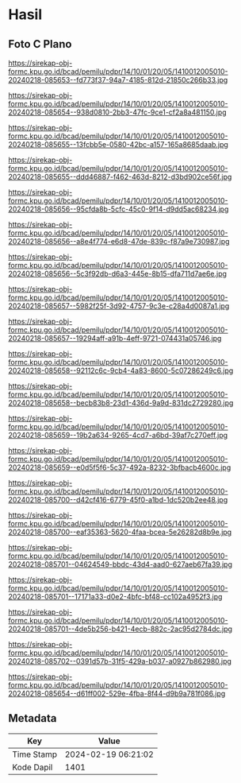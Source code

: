 # Hasil

## Foto C Plano

https://sirekap-obj-formc.kpu.go.id/bcad/pemilu/pdpr/14/10/01/20/05/1410012005010-20240218-085653--fd773f37-94a7-4185-812d-21850c266b33.jpg

https://sirekap-obj-formc.kpu.go.id/bcad/pemilu/pdpr/14/10/01/20/05/1410012005010-20240218-085654--938d0810-2bb3-47fc-9ce1-cf2a8a481150.jpg

https://sirekap-obj-formc.kpu.go.id/bcad/pemilu/pdpr/14/10/01/20/05/1410012005010-20240218-085655--13fcbb5e-0580-42bc-a157-165a8685daab.jpg

https://sirekap-obj-formc.kpu.go.id/bcad/pemilu/pdpr/14/10/01/20/05/1410012005010-20240218-085655--ddd46887-f462-463d-8212-d3bd902ce56f.jpg

https://sirekap-obj-formc.kpu.go.id/bcad/pemilu/pdpr/14/10/01/20/05/1410012005010-20240218-085656--95cfda8b-5cfc-45c0-9f14-d9dd5ac68234.jpg

https://sirekap-obj-formc.kpu.go.id/bcad/pemilu/pdpr/14/10/01/20/05/1410012005010-20240218-085656--a8e4f774-e6d8-47de-839c-f87a9e730987.jpg

https://sirekap-obj-formc.kpu.go.id/bcad/pemilu/pdpr/14/10/01/20/05/1410012005010-20240218-085656--5c3f92db-d6a3-445e-8b15-dfa711d7ae6e.jpg

https://sirekap-obj-formc.kpu.go.id/bcad/pemilu/pdpr/14/10/01/20/05/1410012005010-20240218-085657--5982f25f-3d92-4757-9c3e-c28a4d0087a1.jpg

https://sirekap-obj-formc.kpu.go.id/bcad/pemilu/pdpr/14/10/01/20/05/1410012005010-20240218-085657--19294aff-a91b-4eff-9721-074431a05746.jpg

https://sirekap-obj-formc.kpu.go.id/bcad/pemilu/pdpr/14/10/01/20/05/1410012005010-20240218-085658--92112c6c-9cb4-4a83-8600-5c07286249c6.jpg

https://sirekap-obj-formc.kpu.go.id/bcad/pemilu/pdpr/14/10/01/20/05/1410012005010-20240218-085658--becb83b8-23d1-436d-9a9d-831dc2729280.jpg

https://sirekap-obj-formc.kpu.go.id/bcad/pemilu/pdpr/14/10/01/20/05/1410012005010-20240218-085659--19b2a634-9265-4cd7-a6bd-39af7c270eff.jpg

https://sirekap-obj-formc.kpu.go.id/bcad/pemilu/pdpr/14/10/01/20/05/1410012005010-20240218-085659--e0d5f5f6-5c37-492a-8232-3bfbacb4600c.jpg

https://sirekap-obj-formc.kpu.go.id/bcad/pemilu/pdpr/14/10/01/20/05/1410012005010-20240218-085700--d42cf416-6779-45f0-a1bd-1dc520b2ee48.jpg

https://sirekap-obj-formc.kpu.go.id/bcad/pemilu/pdpr/14/10/01/20/05/1410012005010-20240218-085700--eaf35363-5620-4faa-bcea-5e26282d8b9e.jpg

https://sirekap-obj-formc.kpu.go.id/bcad/pemilu/pdpr/14/10/01/20/05/1410012005010-20240218-085701--04624549-bbdc-43d4-aad0-627aeb67fa39.jpg

https://sirekap-obj-formc.kpu.go.id/bcad/pemilu/pdpr/14/10/01/20/05/1410012005010-20240218-085701--17171a33-d0e2-4bfc-bf48-cc102a4952f3.jpg

https://sirekap-obj-formc.kpu.go.id/bcad/pemilu/pdpr/14/10/01/20/05/1410012005010-20240218-085701--4de5b256-b421-4ecb-882c-2ac95d2784dc.jpg

https://sirekap-obj-formc.kpu.go.id/bcad/pemilu/pdpr/14/10/01/20/05/1410012005010-20240218-085702--0391d57b-31f5-429a-b037-a0927b862980.jpg

https://sirekap-obj-formc.kpu.go.id/bcad/pemilu/pdpr/14/10/01/20/05/1410012005010-20240218-085654--d61ff002-529e-4fba-8f44-d9b9a781f086.jpg


## Metadata

| Key        | Value               |
| ---------- | ------------------- |
| Time Stamp | 2024-02-19 06:21:02 |
| Kode Dapil | 1401                |



